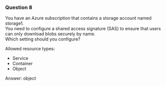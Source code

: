### Question 8

You have an Azure subscription that contains a storage account named storage1.  
You need to configure a shared access signature (SAS) to ensure that users can only download blobs securely by name.  
Which setting should you configure?

Allowed resource types:
- Service
- Container
- Object

Answer: object

